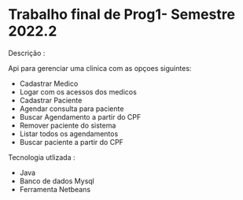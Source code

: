 # Trabalho final de Prog1- Semestre 2022.2

Descrição :

Api para gerenciar uma clinica com as opçoes siguintes: 

- Cadastrar Medico 
- Logar com os acessos dos medicos
- Cadastrar Paciente
- Agendar consulta para paciente 
- Buscar Agendamento a partir do CPF
- Remover paciente do sistema
- Listar todos os agendamentos
- Buscar paciente a partir do CPF

Tecnologia utlizada :
- Java 
- Banco de dados Mysql
- Ferramenta Netbeans


